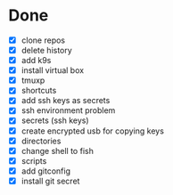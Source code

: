 # Done
* [X] clone repos
* [X] delete history
* [X] add k9s
* [X] install virtual box
* [X] tmuxp
* [X] shortcuts
* [X] add ssh keys as secrets
* [X] ssh environment problem
* [X] secrets (ssh keys)
* [X] create encrypted usb for copying keys
* [X] directories
* [X] change shell to fish
* [X] scripts
* [X] add gitconfig
* [X] install git secret
